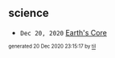 ## science


* <code>Dec 20, 2020</code> [Earth's Core](2020-12-20T23-14-38-earth's-core.md)

<sup><sub>generated 20 Dec 2020 23:15:17 by <a href='https://github.com/senorprogrammer/til'>til</a></sub></sup>
